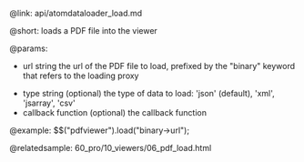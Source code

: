 @link: api/atomdataloader_load.md

@short: loads a PDF file into the viewer

@params:

- url		string		the url of the PDF file to load, prefixed by the "binary" keyword that refers to the loading proxy
* type		string		(optional) the type of data to load: 'json' (default), 'xml', 'jsarray', 'csv'
* callback		function		(optional) the callback function

@example:
$$("pdfviewer").load("binary->url");

@relatedsample:
60_pro/10_viewers/06_pdf_load.html